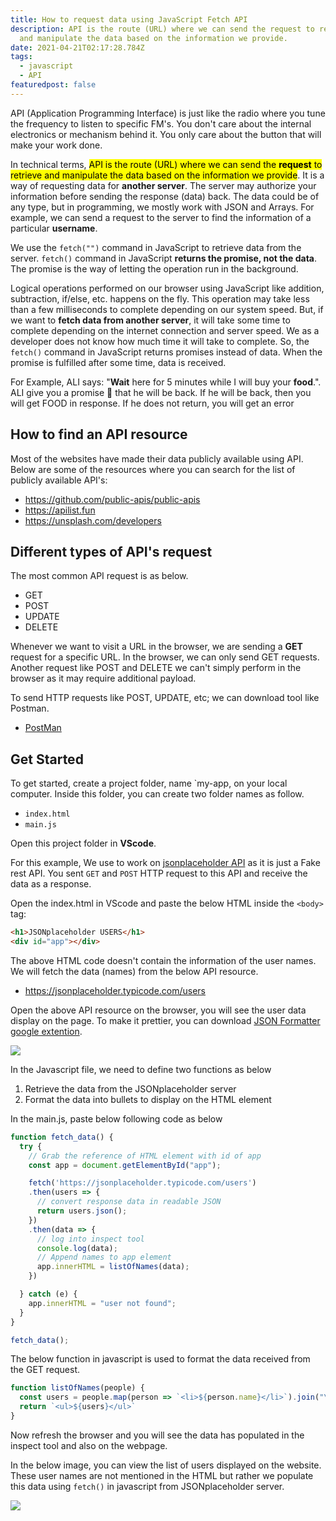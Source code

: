```yaml
---
title: How to request data using JavaScript Fetch API
description: API is the route (URL) where we can send the request to retrieve
  and manipulate the data based on the information we provide.
date: 2021-04-21T02:17:28.784Z
tags:
  - javascript
  - API
featuredpost: false
---
```

API (Application Programming Interface) is just like the radio where you tune the frequency to listen to specific FM's. You don't care about the internal electronics or mechanism behind it. You only care about the button that will make your work done.

In technical terms, <mark>API is the route (URL) where we can send the **request** to retrieve and manipulate the data based on the information we provide</mark>. It is a way of requesting data for **another server**. The server may authorize your information before sending the response (data) back. The data could be of any type, but in programming, we mostly work with JSON and Arrays. For example, we can send a request to the server to find the information of a particular **username**.

We use the `fetch("")` command in JavaScript to retrieve data from the server. `fetch()` command in JavaScript **returns the promise, not the data**. The promise is the way of letting the operation run in the background.

Logical operations performed on our browser using JavaScript like addition, subtraction, if/else, etc. happens on the fly. This operation may take less than a few milliseconds to complete depending on our system speed. But, if we want to **fetch data from another server**, it will take some time to complete depending on the internet connection and server speed. We as a developer does not know how much time it will take to complete. So, the `fetch()` command in JavaScript returns promises instead of data. When the promise is fulfilled after some time, data is received.

For Example, ALI says: "**Wait** here for 5 minutes while I will buy your **food**.".
ALI give you a promise 🤞 that he will be back. If he will be back, then you will get FOOD in response. If he does not return, you will get an error

## How to find an API resource

Most of the websites have made their data publicly available using API. Below are some of the resources where you can search for the list of publicly available API's:

- https://github.com/public-apis/public-apis
- https://apilist.fun
- https://unsplash.com/developers

## Different types of API's request

The most common API request is as below.

- GET
- POST
- UPDATE
- DELETE

Whenever we want to visit a URL in the browser, we are sending a **GET** request for a specific URL. In the browser, we can only send GET requests. Another request like POST and DELETE we can't simply perform in the browser as it may require additional payload.

To send HTTP requests like POST, UPDATE, etc; we can download tool like Postman.

- [PostMan](https://www.postman.com/)

## Get Started

To get started, create a project folder, name `my-app, on your local computer. Inside this folder, you can create two folder names as follow.

- `index.html`
- `main.js`

Open this project folder in **VScode**.

For this example, We use to work on [jsonplaceholder API](https://jsonplaceholder.typicode.com) as it is just a Fake rest API. You sent `GET` and `POST` HTTP request to this API and receive the data as a response.

Open the index.html in VScode and paste the below HTML inside the `<body>` tag:

```html
<h1>JSONplaceholder USERS</h1>
<div id="app"></div>
```
The above HTML code doesn't contain the information of the user names. We will fetch the data (names) from the below API resource.

- https://jsonplaceholder.typicode.com/users

Open the above API resource on the browser, you will see the user data display on the page. To make it prettier, you can download [JSON Formatter google extention](https://chrome.google.com/webstore/detail/json-formatter/bcjindcccaagfpapjjmafapmmgkkhgoa?hl=en).

![](https://storage.googleapis.com/masterpro/code/responsive-design/api/JSON-formatter.jpg)

In the Javascript file, we need to define two functions as below

1. Retrieve the data from the JSONplaceholder server
2. Format the data into bullets to display on the HTML element

In the main.js, paste below following code as below

```javascript
function fetch_data() {
  try {
    // Grab the reference of HTML element with id of app 
    const app = document.getElementById("app");

    fetch('https://jsonplaceholder.typicode.com/users')
    .then(users => {
      // convert response data in readable JSON
      return users.json();
    })
    .then(data => {
      // log into inspect tool
      console.log(data);
      // Append names to app element
      app.innerHTML = listOfNames(data);
    })

  } catch (e) {
    app.innerHTML = "user not found";
  }
}

fetch_data();
```

The below function in javascript is used to format the data received from the GET request.

```javascript
function listOfNames(people) {
  const users = people.map(person => `<li>${person.name}</li>`).join("\n");
  return `<ul>${users}</ul>`
}
```
Now refresh the browser and you will see the data has populated in the inspect tool and also on the webpage.

In the below image, you can view the list of users displayed on the website. These user names are not mentioned in the HTML but rather we populate this data using `fetch()` in javascript from JSONplaceholder server.

![](https://storage.googleapis.com/masterpro/code/responsive-design/api/JSONplaceholder-user.JPG)